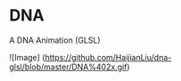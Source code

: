 # DNA

A DNA Animation (GLSL)

![Image]
(https://github.com/HaijianLiu/dna-glsl/blob/master/DNA%402x.gif)
